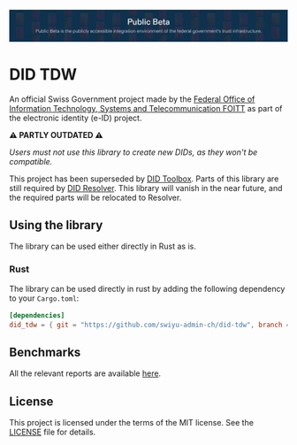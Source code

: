 ![Public Beta banner](https://github.com/e-id-admin/eidch-public-beta/blob/main/assets/github-banner-publicbeta.jpg)

# DID TDW

An official Swiss Government project made by
the [Federal Office of Information Technology, Systems and Telecommunication FOITT](https://www.bit.admin.ch/)
as part of the electronic identity (e-ID) project.

**⚠️ PARTLY OUTDATED ⚠️**

*Users must not use this library to create new DIDs, as they won't be compatible.*

This project has been superseded by [DID Toolbox](https://github.com/swiyu-admin-ch/didtoolbox-java). Parts of this library are still required by [DID Resolver](https://github.com/swiyu-admin-ch/didresolver). This library will vanish in the near future, and the required parts will be relocated to Resolver.

## Using the library

The library can be used either directly in Rust as is.

### Rust

The library can be used directly in rust by adding the following dependency to your `Cargo.toml`:

````toml
[dependencies]
did_tdw = { git = "https://github.com/swiyu-admin-ch/did-tdw", branch = "main" }
````

## Benchmarks

All the relevant reports are available [here](criterion/README.md).

## License

This project is licensed under the terms of the MIT license. See the [LICENSE](LICENSE.md) file for details.
